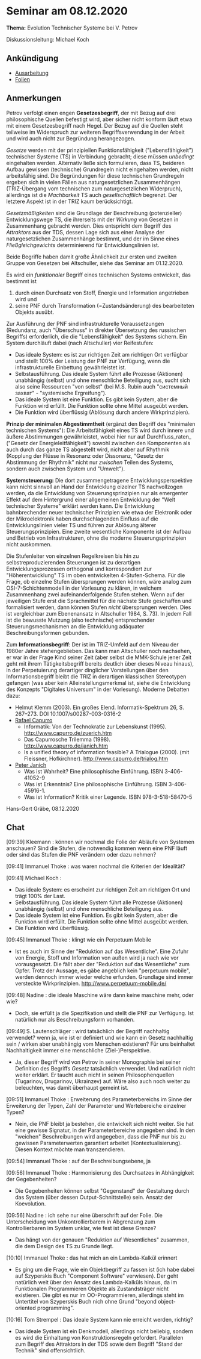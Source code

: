 # Seminar am 08.12.2020

__Thema:__ Evolution Technischer Systeme bei V. Petrov

Diskussionsleitung: Michael Koch

## Ankündigung

* [Ausarbeitung](Ausarbeitung_Michael_Koch.pdf)
* [Folien](Praesentation-Michael_Koch.pdf) 

## Anmerkungen

Petrov verfolgt einen engen __Gesetzesbegriff__, der mit Bezug auf drei
philosophische Quellen befestigt wird, aber sicher nicht konform läuft etwa
mit einem Gesetzesbegriff nach Hegel. Der Bezug auf die Quellen steht
teilweise im Widerspruch zur weiteren Begriffsverwendung in der Arbeit und
wird auch nicht zur Begründung herangezogen.

_Gesetze_ werden mit der prinzipiellen Funktionsfähigkeit ("Lebensfähigkeit")
technischer Systeme (TS) in Verbindung gebracht; diese müssen _unbedingt_
eingehalten werden.  Alternativ ließe sich formulieren, dass TS, beideren
Aufbau gewissen (technische) Grundregeln nicht eingehalten werden, nicht
arbeitsfähig sind. Die Begründungen für diese technischen Grundregeln ergeben
sich in vielen Fällen aus naturgesetzlichen Zusammenhängen (TRIZ-Übergang vom
technischen zum naturgesetzlichen Widerpruch), allerdings ist die
_Machbarkeit_ TS auch _gesellschaftlich_ begrenzt.  Der letztere Aspekt ist in
der TRIZ kaum berücksichtigt.

_Gesetzmäßigkeiten_ sind die Grundlage der Beschreibung (potenzieller)
Entwicklungswege TS, die ihrerseits mit der _Wirkung_ von Gesetzen in
Zusammenhang gebracht werden.  Dies entspricht dem Begriff des _Attraktors_
aus der TDS, dessen Lage sich aus einer Analyse der naturgesetzlichen
Zusammenhänge bestimmt, und der im Sinne eines _Fließgleichgewichts_
determinierend für Entwicklungslinien ist.

Beide Begriffe haben damit große Ähnlichkeit zur ersten und zweiten Gruppe von
Gesetzen bei Altschuller, siehe das Seminar am 01.12.2020.

Es wird ein _funktionaler_ Begriff eines technischen Systems entwickelt, das
bestimmt ist

1. durch einen Durchsatz von Stoff, Energie und Information angetrieben wird
   und
2. seine PNF durch Transformation (=Zustandsänderung) des bearbeiteten Objekts
   ausübt.

Zur Ausführung der PNF sind infrastrukturelle Voraussetzungen (Redundanz, auch
"Überschuss" in direkter Übersetzung des russischen Begriffs) erforderlich,
die die "Lebensfähigkeit" des Systems sichern. Ein System durchläuft dabei
(nach Altschuller) vier Reifestufen:
* Das ideale System: es ist zur richtigen Zeit am richtigen Ort verfügbar und
  stellt 100% der Leistung der PNF zur Verfügung, wenn die infrastrukturelle
  Einbettung gewährleistet ist.
* Selbstausführung. Das ideale System führt alle Prozesse (Aktionen)
  unabhängig (selbst) und ohne menschliche Beteiligung aus, sucht sich also
  seine Ressourcen "von selbst" (bei M.S. Rubin auch "системный захват" -
  "systemische Ergreifung").
* Das ideale System ist eine Funktion. Es gibt kein System, aber die Funktion
  wird erfüllt. Die Funktion sollte ohne Mittel ausgeübt werden.
* Die Funktion wird überflüssig (Ablösung durch andere Wirkprinzipien).

__Prinzip der minimalen Abgestimmtheit__ (ergänzt den Begriff des "minimalen
technischen Systems"): Die Arbeitsfähigkeit eines TS wird durch innere und
äußere Abstimmungen gewährleistet, wobei hier nur auf Durchfluss_raten_
("Gesetz der Energieleitfähigkeit") sowohl zwischen den Komponenten als auch
durch das ganze TS abgestellt wird, nicht aber auf Rhythmik (Kopplung der
Flüsse in Resonanz oder Dissonanz, "Gesetz der Abstimmung der Rhythmik" nicht
nur _zwischen_ Teilen des Systems, sondern auch zwischen System und "Umwelt").

__Systemsteuerung:__ Die dort zusammengetragene Entwicklungsperspektive kann
nicht sinnvoll an Hand der Entwicklung eizelner TS nachvollzogen werden, da
die Entwicklung von Steuerungsprinzipien nur als emergenter Effekt auf dem
Hintergrund einer allgemeinen Entwicklung der "Welt technischer Systeme"
erklärt werden kann.  Die Entwicklung bahnbrechender neuer technischer
Prinzipien wie etwa der Elektronik oder der Mikroelektronik haben
durchschlagenden Einfluss auf die Entwicklungslinien vieler TS und führen zur
Ablösung älterer Steuerungsprinzipien. Eine zweite wesentliche Komponente ist
der Aufbau und Betrieb von Infrastrukturen, ohne die moderne
Steuerungsprinzipien nicht auskommen.

Die Stufenleiter von einzelnen Regelkreisen bis hin zu selbstreproduzierenden
Steuerungen ist zu derartigen Entwicklungsprozessen orthogonal und
korrespondiert zur "Höherentwicklung" TS im oben entwickelten 4-Stufen-Schema.
Für die Frage, ob einzelne Stufen übersprungen werden können, wäre analog zum
OSI-7-Schichtenmodell in der Vorlesung zu klären, in welchem Zusammenhang zwei
aufeinanderfolgende Stufen stehen. Wenn auf der jeweiligen Stufe erst die
Sprachmittel für die nächste Stufe geschaffen und formalisiert werden, dann
können Stufen _nicht_ übersprungen werden. Dies ist vergleichbar zum
Ebenenansatz in Altschuller 1984, S. 73).  In jedem Fall ist die bewusste
Mutzung (also technische) entsprechender Steuerungsmechanismen an die
Entwicklung adäquater Beschreibungsformen gebunden.

Zum __Informationsbegriff__: Der ist im TRIZ-Umfeld auf dem Niveau der 1980er
Jahre stehengeblieben. Das kann man Altschuller noch nachsehen, er war in der
Frage Kind seiner Zeit (aber selbst die MMK-Schule jener Zeit geht mit ihrem
Tätigkeitsbegriff bereits deutlich über dieses Niveau hinaus), in der
Perpetuierung derartiger dinglicher Vorstellungen über den Informationsbegriff
bleibt die TRIZ in derartigen klassischen Stereotypen gefangen (was aber kein
Alleinstellungsmerkmal ist, siehe die Entwicklung des Konzepts "Digitales
Universum" in der Vorlesung). Moderne Debatten dazu:
* Helmut Klemm (2003). Ein großes Elend. Informatik-Spektrum 26, S. 267–273. 
  DOI 10.1007/s00287-003-0316-2
* [Rafael Capurro](http://www.capurro.de/)
  * Informatik: Von der Technokratie zur Lebenskunst (1995).
    <http://www.capurro.de/zuerich.htm>
  * Das Capurrosche Trilemma (1998). <http://www.capurro.de/janich.htm>
  * Is a unified theory of information feasible? A Trialogue (2000). (mit
    Fleissner, Hofkirchner). <http://www.capurro.de/trialog.htm>
* [Peter Janich](https://de.wikipedia.org/wiki/Peter_Janich)
  * Was ist Wahrheit? Eine philosophische Einführung. ISBN 3-406-41052-9
  * Was ist Erkenntnis? Eine philosophische Einführung. ISBN 3-406-45916-1.
  * Was ist Information? Kritik einer Legende. ISBN 978-3-518-58470-5

Hans-Gert Gräbe, 08.12.2020

## Chat

[09:39] Kleemann : können wir nochmal die Folie der Abläufe von Systemen
anschauen? Sind die Stufen, die notwendig kommen wenn eine PNF läuft oder sind
das Stufen die PNF verändern oder dazu nehmen?

[09:41] Immanuel Thoke : was waren nochmal die Kriterien der Idealität?

[09:41] Michael Koch :
* Das ideale System: es erscheint zur richtigen Zeit am richtigen Ort und
  trägt 100% der Last.
* Selbstausführung. Das ideale System führt alle Prozesse (Aktionen)
  unabhängig (selbst) und ohne menschliche Beteiligung aus.
* Das ideale System ist eine Funktion. Es gibt kein System, aber die Funktion
  wird erfüllt. Die Funktion sollte ohne Mittel ausgeübt werden.
* Die Funktion wird überflüssig.

[09:45] Immanuel Thoke : klingt wie ein Perpetuum Mobile
* Ist es auch im Sinne der "Reduktion auf das Wesentliche". Eine Zufuhr von
  Energie, Stoff und Information von außen wird ja nach wie vor vorausgesetzt.
  Die fällt aber der "Reduktion auf das Wesentliche" zum Opfer.  Trotz der
  Aussage, es gäbe angeblich kein "perpetuum mobile", werden dennoch immer
  wieder welche erfunden.  Grundlage sind immer versteckte Wirkprinzipien.
  <http://www.perpetuum-mobile.de/>

[09:48] Nadine : die ideale Maschine wäre dann keine maschine mehr, oder wie?
* Doch, sie erfüllt ja die Spezifikation und stellt die PNF zur Verfügung.
  Ist natürlich nur als Beschreibungsform vorhanden.

[09:49] S. Lautenschläger : wird tatsächlich der Begriff nachhaltig verwendet?
wenn ja, wie ist er definiert und wie kann ein Gesetz nachhaltig sein / wirken
aber unabhängig vom Menschen existieren? Für uns beinhaltet Nachhaltigkeit
immer eine menschliche (Ziel-)Perspektive.
* Ja, dieser Begriff wird von Petrov in seiner Monographie bei seiner
  Definition des Begriffs _Gesetz_ tatsächlich verwendet.  Und natürlich nicht
  weiter erklärt. Er taucht auch nicht in seinen Philosophenquellen
  (Tugarinov, Drugarinov, Ukrainzev) auf. Wäre also auch noch weiter zu
  beleuchten, was damit überhaupt gemeint ist.

[09:51] Immanuel Thoke : Erweiterung des Parameterbereichs im Sinne der
Erweiterung der Typen, Zahl der Parameter und Wertebereiche einzelner Typen?
* Nein, die PNF bleibt ja bestehen, die entwickelt sich nicht weiter. Sie hat
  eine gewisse Signatur, in der Parameterbereiche angegeben sind. In den
  "weichen" Beschreibungen wird angegeben, dass die PNF nur bis zu gewissen
  Parameterwerten garantiert arbeitet (Kontextualisierung).  Diesen Kontext
  möchte man transzendieren.

[09:54] Immanuel Thoke : auf der Beschreibungsebene, ja

[09:56] Immanuel Thoke : Harmonisierung des Durchsatzes in Abhängigkeit der
Gegebenheiten?
* Die Gegebenheiten können selbst "Gegenstand" der Gestaltung durch das System
  (über dessen Output-Schnittstelle) sein.  Ansatz der Koevolution.

[09:56] Nadine : ich sehe nur eine überschrift auf der Folie. Die
Unterscheidung von Unkontrollierbarem in Abgrenzung zum Kontrollierbaren im
System unklar, wie fest ist diese Grenze?
* Das hängt von der genauen "Reduktion auf Wesentliches" zusammen, die dem
  Design des TS zu Grunde liegt.

[10:10] Immanuel Thoke : das hat mich an ein Lambda-Kalkül erinnert
* Es ging um die Frage, wie ein Objektbegriff zu fassen ist (ich habe dabei
  auf Szyperskis Buch "Component Software" verwiesen).  Der geht natürlich
  weit über den Ansatz des Lambda-Kalküls hinaus, da im Funktionalen
  Programmieren Objekte als Zustandsträger nicht existieren.  Die gibt es nur
  im OO-Programmieren, allerdings steht im Untertitel von Szyperskis Buch nich
  ohne Grund "beyond object-oriented programming".

[10:16] Tom Strempel : Das ideale System kann nie erreicht werden, richtig?
* Das ideale System ist ein Denkmodell, allerdings nicht beliebig, sondern es
  wird die Einhaltung von Konstruktionsregeln gefordert. Parallelen zum
  Begriff des Attraktors in der TDS sowie dem Begriff "Stand der Technik" sind
  offensichtlich.
